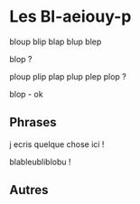 # Les Bl-aeiouy-p

bloup
blip
blap
blup
blep

blop ?


ploup
plip
plap
plup
plep
plop ?

blop - ok

## Phrases

j ecris quelque chose ici !

blableubliblobu !

## Autres
